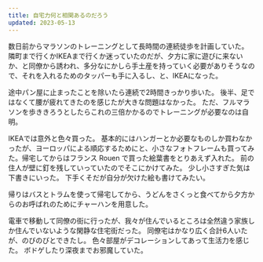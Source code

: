 ```yaml
---
title: 自宅力何と相関あるのだろう
updated: 2023-05-13
---
```


数日前からマラソンのトレーニングとして長時間の連続徒歩を計画していた。
隣町まで行くかIKEAまで行くか迷っていたのだが、夕方に家に遊びに来ないか、と同僚から誘われ、多分なにかしら手土産を持っていく必要がありそうなので、それを入れるためのタッパーも手に入るし、と、IKEAになった。

途中パン屋に止まったことを除いたら連続で2時間きっかり歩いた。
後半、足ではなくて腰が疲れてきたのを感じたが大きな問題はなかった。
ただ、フルマラソンを歩ききろうとしたらこれの三倍かかるのでトレーニングが必要なのは自明。

IKEAでは意外と色々買った。
基本的にはハンガーとか必要なものしか買わなかったが、ヨーロッパによる順応するためにと、小さなフォトフレームも買ってみた。帰宅してからはフランス Rouen で買った絵葉書をとりあえず入れた。
前の住人が壁に釘を残していっていたのでそこにかけてみた。
少し小さすぎた気は下書きにいった。
下手くそだが自分が欠けた絵も書けてみたい。

帰りはバスとトラムを使って帰宅してから、うどんをさくっと食べてから夕方からのお呼ばれのためにチャーハンを用意した。

電車で移動して同僚の街に行ったが、我々が住んでいるところは全然違う家族しか住んでいないような閑静な住宅街だった。
同僚宅はかなり広く合計6人いたが、のびのびとできたし。
色々部屋がデコレーションしてあって生活力を感じた。
ボドゲしたり深夜までお邪魔していた。
